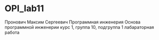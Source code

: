 # OPI_lab11
Пронович
Максим
Сергеевич
Программная инженерия
Основа программной инженерии
курс 1, группа 10, подгруппа 1
лабараторная работа
